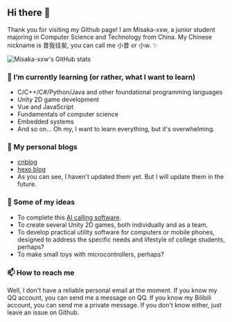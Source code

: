 ## Hi there 👋

Thank you for visiting my Github page!
I am Misaka-xxw, a junior student majoring in Computer Science and Technology from China.
My Chinese nickname is 昔我往矣, you can call me 小昔 or 小w. ✨

![Misaka-xxw's GitHub stats](https://github-readme-stats.vercel.app/api?username=Misaka-xxw&count_private=true)

### 🌱 I’m currently learning (or rather, what I want to learn)

+ C/C++/C#/Python/Java and other foundational programming languages
+ Unity 2D game development
+ Vue and JavaScript
+ Fundamentals of computer science
+ Embedded systems
+ And so on... Oh my, I want to learn everything, but it's overwhelming.

### 💬 My personal blogs

+ [cnblog](https://home.cnblogs.com/u/3404836)
+ [hexo blog](https://misaka-xxw.github.io/)
+ As you can see, I haven't updated them yet. But I will update them in the future.

### 📜 Some of my ideas

+ To complete this [AI calling software](https://github.com/thetheorange/AiProject).
+ To create several Unity 2D games, both individually and as a team.
+ To develop practical utility software for computers or mobile phones, designed to address the specific needs and lifestyle of college students, perhaps?
+ To make small toys with microcontrollers, perhaps?

### 📫 How to reach me

Well, I don't have a reliable personal email at the moment.
If you know my QQ account, you can send me a message on QQ.
If you know my Bilibili account, you can send me a private message.
If you don't know either, just leave an issue on Github.

<!--
**Misaka-xxw/Misaka-xxw** is a ✨ _special_ ✨ repository because its `README.md` (this file) appears on your GitHub profile.

Here are some ideas to get you started:

- 🔭 I’m currently working on ...
- 🌱 I’m currently learning ...
- 👯 I’m looking to collaborate on ...
- 🤔 I’m looking for help with ...
- 💬 Ask me about ...
- 📫 How to reach me: ...
- 😄 Pronouns: ...
- ⚡ Fun fact: ...
-->
